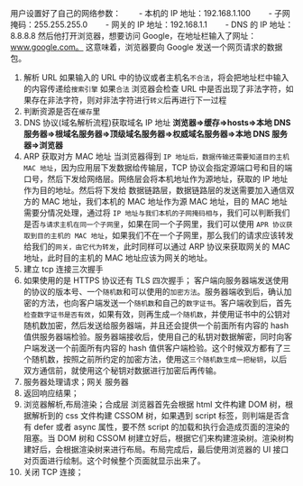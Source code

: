 用户设置好了自己的网络参数：
　　- 本机的 IP 地址：192.168.1.100
　　- 子网掩码：255.255.255.0
　　- 网关的 IP 地址：192.168.1.1
　　- DNS 的 IP 地址：8.8.8.8
然后他打开浏览器，想要访问 Google，在地址栏输入了网址：www.google.com。
这意味着，浏览器要向 Google 发送一个网页请求的数据包。

1. 解析 URL
   如果输入的 URL 中的协议或者主机名`不合法`，将会把地址栏中输入的内容传递给`搜索引擎`
   如果`合法` 浏览器会检查 URL 中是否出现了非法字符，如果存在非法字符，则对非法字符进行`转义`后再进行下一过程
2. 判断资源是否在`缓存`里
3. DNS 协议(域名解析流程)获取域名 IP 地址
   **浏览器=>缓存=>hosts=>本地 DNS 服务器=>根域名服务器=>顶级域名服务器=>权威域名服务器=>本地 DNS 服务器=>浏览器**
4. ARP 获取对方 MAC 地址
   当浏览器得到 `IP 地址后，数据传输还需要知道目的主机 MAC 地址`，因为应用层下发数据给传输层，TCP 协议会指定源端口号和目的端口号，然后下发给网络层。网络层会将本机地址作为源地址，获取的 IP 地址作为目的地址。然后将下发给
   数据链路层，数据链路层的发送需要加入通信双方的 MAC 地址，我们本机的 MAC 地址作为源 MAC 地址，目的 MAC 地址需要分情况处理，通过将 `IP 地址与我们本机的子网掩码相与`，我们可以判断我们是否`与请求主机在同一个子网里`，如果在同一个子网里，我们可以使用 `APR 协议获取到目的主机的 MAC 地址`，如果我们不在一个子网里，那么我们的请求应该转发给我们的`网关，由它代为转发`，此时同样可以通过 ARP 协议来获取网关的 MAC 地址，此时目的主机的 MAC 地址应该为网关的地址。
5. 建立 tcp 连接三次握手
6. 如果使用的是 HTTPS 协议还有 TLS 四次握手；
   客户端向服务器端发送使用的协议的版本号、一个`随机数`和可以使用的`加密方法`。服务器端收到后，确认加密的方法，也向客户端发送一个`随机数`和自己的`数字证书`。客户端收到后，首先`检查数字证书是否有效`，如果有效，则再生成`一个随机数`，并使用证书中的公钥对随机数加密，然后发送给服务器端，并且还会提供一个前面所有内容的 hash 值供服务器端检验。服务器端接收后，使用自己的私钥对数据解密，同时向客户端发送一个前面所有内容的 hash 值供客户端检验。这个时候双方都有了三个随机数，按照之前所约定的加密方法，使用这`三个随机数生成一把秘钥`，以后双方通信前，就使用这个秘钥对数据进行加密后再传输。
7. 服务器处理请求；网关 服务器
8. 返回响应结果；
9. 浏览器解析,布局渲染；合成层
   浏览器首先会根据 html 文件构建 DOM 树，根据解析到的 css 文件构建 CSSOM 树，如果遇到 script 标签，则判端是否含有 defer 或者 async 属性，要不然 script 的加载和执行会造成页面的渲染的阻塞。当 DOM 树和 CSSOM 树建立好后，根据它们来构建渲染树。渲染树构建好后，会根据渲染树来进行布局。布局完成后，最后使用浏览器的 UI 接口对页面进行绘制。这个时候整个页面就显示出来了。
10. 关闭 TCP 连接；
